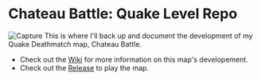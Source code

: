 # Chateau Battle: Quake Level Repo
![Capture](https://user-images.githubusercontent.com/94020137/199824610-93ac75a2-5e4c-499f-b8fe-92dc8b0cfeff.PNG)
This is where I'll back up and document the development of my Quake Deathmatch map, Chateau Battle.

* Check out the [Wiki](https://github.com/CiarennHollis/LvlMap/wiki) for more information on this map's developement.
* Check out the [Release](https://github.com/CiarennHollis/ChateauBattle/releases) to play the map.
